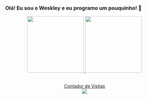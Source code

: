 ### Olá! Eu sou o Weskley e eu programo um pouquinho! 🤯
<div align="center">
  <a href="https://github.com/Wxskley">
  <img height="180em" src="https://github-readme-stats.vercel.app/api?username=Wxskley&show_icons=true&theme=dark&include_all_commits=true&count_private=true"/>
  <img height="180em" src="https://github-readme-stats.vercel.app/api/top-langs/?username=Wxskley&layout=compact&langs_count=7&theme=dark"/>
</div>
</div>
<br>
<p align="center"> 
  Contador de Visitas<br>
  <img src="https://profile-counter.glitch.me/wxskley/count.svg" />
</p>
